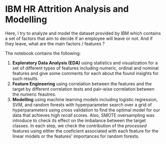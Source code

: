 # IBM HR Attrition Analysis and Modelling

Here, I try to analyze and model the dataset provided by IBM which contains a set of factors that aim to decide if an employee will leave or not. And if they leave, what are the main factors / features ?

The notebook contains the following:

1. **Exploratory Data Analysis (EDA)** using statistics and visualization for a set of different types of features including numeric, ordinal and nominal features and give some comments for each about the found insights for such results.
2. **Feature Engineering** using correlation between the features and the target by different correlation tests and pair-wise correlation between the numeric feautres.
3. **Modelling** using machine learning models including logistic regression, SVM, and random forests with hyperparameter search over a grid of hyperparameters using cross validation to find the optimal model for our data that achieves high *recall* scores. Also, SMOTE oversampling was introduce to check its effect on the imbalance between the target classes. In each step, we check the contribution of the *processed* features using either the coeficient associated with each feature for the linear models or the features' importances for random forests.